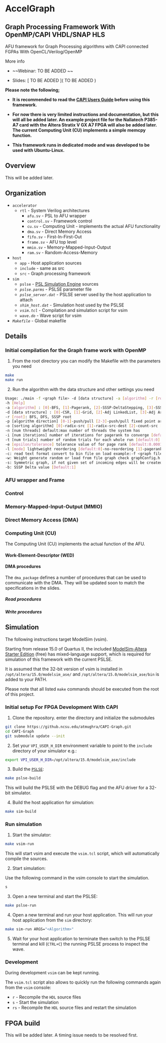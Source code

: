 # AccelGraph
## Graph Processing Framework With OpenMP/CAPI VHDL/SNAP HLS

AFU framework for Graph Processing algorithms with CAPI connected FGPAs With OpenCL/Verilog/OpenMP

More info
* ~~Webinar: TO BE ADDED ~~  

* Slides: [ TO BE ADDED ]( TO BE ADDED )

**Please note the following;**

* **It is recommended to read the [CAPI Users Guide](http://www.nallatech.com/wp-content/uploads/IBM_CAPI_Users_Guide_1-2.pdf) before using this framework.**

* **For now there is very limited instructions and documentation, but this will all be added later. An example project file for the Nallatech P385-A7 card with the Altera Stratix V GX A7 FPGA will also be added later. The current Computing Unit (CU) implements a simple memcpy function.**

* **This framework runs in dedicated mode and was developed to be used with Ubuntu-Linux.**

## Overview

This will be added later.

## Organization

* `accelerator`
  * `rtl` - System Verilog architectures
    * `afu.sv` - PSL to AFU wrapper
    * `control.sv` - Framework control
    * `cu.sv` - Computing Unit - implements the actual AFU functionality
    * `dma.sv` - Direct Memory Access
    * `fifo.sv` - First-In-First-Out
    * `frame.sv` - AFU top level
    * `mmio.sv` - Memory-Mapped-Input-Output
    * `ram.sv` - Random-Access-Memory
* `host`
	* `app` - Host application sources
    * `include` - same as src
    * `src` - Graph processing framework
* `sim`
  * `pslse` - [PSL Simulation Engine](https://github.com/ibm-capi/pslse) sources
  * *`pslse.parms`* - PSLSE parameter file
  * *`pslse_server.dat`* - PSLSE server used by the host application to attach
  * *`shim_host.dat`* - Simulation host used by the PSLSE
  * *`vsim.tcl`* - Compilation and simulation script for vsim
  * *`wave.do`* - Wave script for vsim
* *`Makefile`* - Global makefile

## Details

### Initial compilation for the Graph frame work with OpenMP

1. From the root directory you can modify the Makefile with the parameters you need
  ```bash
  make 
  make run
  ```

2. Run the algorithm with the data structure and other settings you need
  ```bash
Usage: ./main -f <graph file> -d [data structure] -a [algorithm] -r [root] -n [num threads] [-h -c -s -w]
  -h [Help] 
  -a [algorithm] : [0]-BFS, [1]-Pagerank, [2]-SSSP-DeltaStepping, [3]-SSSP-BellmanFord, [4]-DFS [5]-IncrementalAggregation
  -d [data structure] : [0]-CSR, [1]-Grid, [2]-Adj LinkedList, [3]-Adj ArrayList [4-5] same order bitmap frontiers
  -r [root]: BFS, DFS, SSSP root
  -p [algorithm direction] [0-1]-push/pull [2-3]-push/pull fixed point arithmetic [4-6]-same order but using data driven
  -o [sorting algorithm] [0]-radix-src [1]-radix-src-dest [2]-count-src [3]-count-src-dst.
  -n [num threads] default:max number of threads the system has
  -i [num iterations] number of iterations for pagerank to converge [default:20] SSSP-BellmanFord [default:V-1] 
  -t [num trials] number of random trials for each whole run [default:0]
  -e [epsilon/tolerance] tolerance value of for page rank [default:0.0001]
  -l [mode] lightweight reordering [default:0]-no-reordering [1]-pagerank-order [2]-in-degree [3]-out-degree [4]-in/out degree [5]-Rabbit  
  -c: read text format convert to bin file on load example:-f <graph file> -c
  -w: Weight generate random or load from file graph check graphConfig.h #define WEIGHTED 1 beforehand then recompile with using this option
  -s: Symmetric graph, if not given set of incoming edges will be created 
  -b: SSSP Delta value [Default:1]  
```

### AFU wrapper and Frame

### Control

### Memory-Mapped-Input-Output (MMIO)

### Direct Memory Access (DMA)

### Computing Unit (CU)

The Computing Unit (CU) implements the actual function of the AFU.

#### Work-Element-Descriptor (WED)

#### DMA procedures

The `dma_package` defines a number of procedures that can be used to communicate with the DMA. They will be updated soon to match the specifications in the slides.

##### Read procedures

##### Write procedures

## Simulation

The following instructions target ModelSim (vsim).

Starting from release 15.0 of Quartus II, the included [ModelSim-Altera Starter Edition](https://www.altera.com/products/design-software/model---simulation/modelsim-altera-software.html) (free) has mixed-language support, which is required for simulation of this framework with the current PSLSE.

It is assumed that the 32-bit version of vsim is installed in `/opt/altera/15.0/modelsim_ase/` and `/opt/altera/15.0/modelsim_ase/bin` is added to your PATH.

Please note that all listed `make` commands should be executed from the root of this project.

### Initial setup For FPGA Development With CAPI

1. Clone the repository. enter the directory and initialize the submodules
  ```bash
  git clone https://github.ncsu.edu/atmughra/CAPI-Graph.git
  cd CAPI-Graph
  git submodule update --init
  ```

2. Set your `VPI_USER_H_DIR` environment variable to point to the `include` directory of your simulator e.g.:
  ```bash
  export VPI_USER_H_DIR=/opt/altera/15.0/modelsim_ase/include
  ```

3. Build the [`PSLSE`](https://github.com/ibm-capi/pslse):
  ```bash
  make pslse-build
  ```
  This will build the PSLSE with the DEBUG flag and the AFU driver for a 32-bit simulator.

4. Build the host application for simulation:
  ```bash
  make sim-build
  ```

### Run simulation

1. Start the simulator:
  ```bash
  make vsim-run 
  ```

  This will start vsim and execute the `vsim.tcl` script, which will automatically compile the sources.

2. Start simulation:

  Use the following command in the vsim console to start the simulation.
  ```bash
  s
  ```

3. Open a new terminal and start the PSLSE:
  ```bash
  make pslse-run
  ```

4. Open a new terminal and run your host application. This will run your host application from the `sim` directory:
  ```bash
  make sim-run ARGS="<Algorithm>"
  ```

5. Wait for your host application to terminate then switch to the PSLSE terminal and kill (`CTRL+C`) the running PSLSE process to inspect the wave.


### Development

During development `vsim` can be kept running.

The `vsim.tcl` script also allows to quickly run the following commands again from the `vsim` console:
* `r` - Recompile the `HDL` source files
* `s` - Start the simulation
* `rs` - Recompile the `HDL` source files and restart the simulation

## FPGA build

This will be added later. A timing issue needs to be resolved first.
